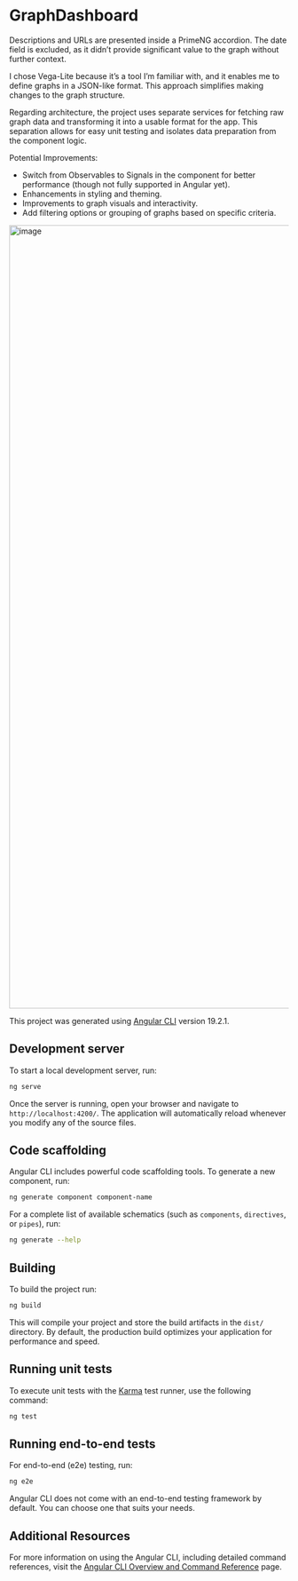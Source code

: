 # GraphDashboard

Descriptions and URLs are presented inside a PrimeNG accordion. The date field is excluded, as it didn’t provide significant value to the graph without further context.

I chose Vega-Lite because it’s a tool I’m familiar with, and it enables me to define graphs in a JSON-like format. This approach simplifies making changes to the graph structure.

Regarding architecture, the project uses separate services for fetching raw graph data and transforming it into a usable format for the app. This separation allows for easy unit testing and isolates data preparation from the component logic.

Potential Improvements:
- Switch from Observables to Signals in the component for better performance (though not fully supported in Angular yet).
- Enhancements in styling and theming.
- Improvements to graph visuals and interactivity.
- Add filtering options or grouping of graphs based on specific criteria.

<img width="1411" alt="image" src="https://github.com/user-attachments/assets/e3f31e8d-0414-42ce-a751-3cdee063eea3" />


This project was generated using [Angular CLI](https://github.com/angular/angular-cli) version 19.2.1.

## Development server

To start a local development server, run:

```bash
ng serve
```

Once the server is running, open your browser and navigate to `http://localhost:4200/`. The application will automatically reload whenever you modify any of the source files.

## Code scaffolding

Angular CLI includes powerful code scaffolding tools. To generate a new component, run:

```bash
ng generate component component-name
```

For a complete list of available schematics (such as `components`, `directives`, or `pipes`), run:

```bash
ng generate --help
```

## Building

To build the project run:

```bash
ng build
```

This will compile your project and store the build artifacts in the `dist/` directory. By default, the production build optimizes your application for performance and speed.

## Running unit tests

To execute unit tests with the [Karma](https://karma-runner.github.io) test runner, use the following command:

```bash
ng test
```

## Running end-to-end tests

For end-to-end (e2e) testing, run:

```bash
ng e2e
```

Angular CLI does not come with an end-to-end testing framework by default. You can choose one that suits your needs.

## Additional Resources

For more information on using the Angular CLI, including detailed command references, visit the [Angular CLI Overview and Command Reference](https://angular.dev/tools/cli) page.
